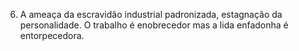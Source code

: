 ﻿6. A ameaça da escravidão industrial padronizada, estagnação da personalidade. O trabalho é enobrecedor mas a lida enfadonha é entorpecedora.